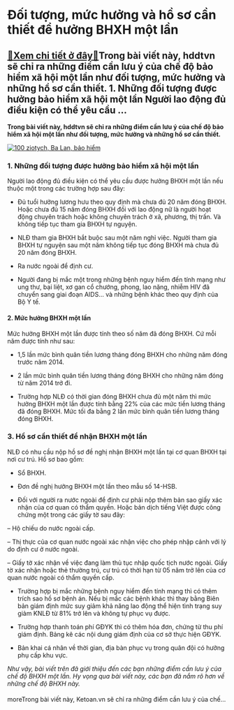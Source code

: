 Đối tượng, mức hưởng và hồ sơ cần thiết để hưởng BHXH một lần
=============================================================

[:gift:Xem chi tiết ở đây:gift:](https://hddtvn.com/doi-tuong-muc-huong-va-ho-so-can-thiet-de-huong-bhxh-mot-lan/)Trong bài viết này, hddtvn sẽ chỉ ra những điểm cần lưu ý của chế độ bảo hiểm xã hội một lần như đối tượng, mức hưởng và những hồ sơ cần thiết. 1. Những đối tượng được hưởng bảo hiểm xã hội một lần Người lao động đủ điều kiện có thể yêu cầu …
--------------------------------------------------------------------------------------------------------------------------------------------------------------------------------------------------------------------------------------------------

**Trong bài viết này, hddtvn sẽ chỉ ra những điểm cần lưu ý của chế độ bảo hiểm xã hội một lần như đối tượng, mức hưởng và những hồ sơ cần thiết.**


[![100 ziotych, Ba Lan, bảo hiểm](https://hddtvn.com/wp-content/uploads/2021/01/medications-money-cure-tablets-47327-scaled.jpeg)](https://hddtvn.com/wp-content/uploads/2021/01/medications-money-cure-tablets-47327-scaled.jpeg)


### 1. Những đối tượng được hưởng bảo hiểm xã hội một lần


Người lao động đủ điều kiện có thể yêu cầu được hưởng BHXH một lần nếu thuộc một trong các trường hợp sau đây:




* Đủ tuổi hưởng lương hưu theo quy định mà chưa đủ 20 năm đóng BHXH. Hoặc chưa đủ 15 năm đóng BHXH đối với lao động nữ là người hoạt động chuyên trách hoặc không chuyên trách ở xã, phương, thị trấn. Và không tiếp tục tham gia BHXH tự nguyện.

* NLĐ tham gia BHXH bắt buộc sau một năm nghỉ việc. Người tham gia BHXH tự nguyện sau một năm không tiếp tục đóng BHXH mà chưa đủ 20 năm đóng BHXH.

* Ra nước ngoài để định cư.

* Người đang bị mắc một trong những bệnh nguy hiểm đến tính mạng như ung thư, bại liệt, xơ gan cổ chướng, phong, lao nặng, nhiễm HIV đã chuyển sang giai đoạn AIDS… và những bệnh khác theo quy định của Bộ Y tế.



#### 2. Mức hưởng BHXH một lần


Mức hưởng BHXH một lần được tính theo số năm đã đóng BHXH. Cứ mỗi năm được tính như sau:




* 1,5 lần mức bình quân tiền lương tháng đóng BHXH cho những năm đóng trước năm 2014.

* 2 lần mức bình quân tiền lương tháng đóng BHXH cho những năm đóng từ năm 2014 trở đi.

* Trường hợp NLĐ có thời gian đóng BHXH chưa đủ một năm thì mức hưởng BHXH một lần được tính bằng 22% của các mức tiền lương tháng đã đóng BHXH. Mức tối đa bằng 2 lần mức bình quân tiền lương tháng đóng BHXH.



### 3. Hồ sơ cần thiết để nhận BHXH một lần


NLĐ có nhu cầu nộp hồ sơ đề nghị nhận BHXH một lần tại cơ quan BHXH tại nơi cư trú. Hồ sơ bao gồm:




* Sổ BHXH.

* Đơn đề nghị hưởng BHXH một lần theo mẫu số 14-HSB.

* Đối với người ra nước ngoài để định cư phải nộp thêm bản sao giấy xác nhận của cơ quan có thẩm quyền. Hoặc bản dịch tiếng Việt được công chứng một trong các giấy tờ sau đây:  

– Hộ chiếu do nước ngoài cấp.  

– Thị thực của cơ quan nước ngoài xác nhận việc cho phép nhập cảnh với lý do định cư ở nước ngoài.  

– Giấy tờ xác nhận về việc đang làm thủ tục nhập quốc tịch nước ngoài. Giấy tờ xác nhận hoặc thẻ thường trú, cư trú có thời hạn từ 05 năm trở lên của cơ quan nước ngoài có thẩm quyền cấp.

* Trường hợp bị mắc những bệnh nguy hiểm đến tính mạng thì có thêm trích sao hồ sơ bệnh án. Nếu bị mắc các bệnh khác thì thay bằng Biên bản giám định mức suy giảm khả năng lao động thể hiện tình trạng suy giảm KNLĐ từ 81% trở lên và không tự phục vụ được.

* Trường hợp thanh toán phí GĐYK thì có thêm hóa đơn, chứng từ thu phí giám định. Bảng kê các nội dung giám định của cơ sở thực hiện GĐYK.

* Bản khai cá nhân về thời gian, địa bàn phục vụ trong quân đội có hưởng phụ cấp khu vực.



*Như vậy, bài viết trên đã giới thiệu đến các bạn những điểm cần lưu ý của chế độ BHXH một lần. Hy vọng qua bài viết này, các bạn đã nắm rõ hơn về những chế độ BHXH này.*


#### 


moreTrong bài viết này, Ketoan.vn sẽ chỉ ra những điểm cần lưu ý của chế…

